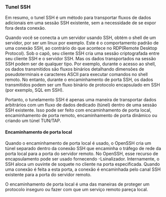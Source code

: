 <h3>Tunel SSH</h3>


Em resumo, o tunel SSH é um método para transportar fluxos de dados adicionais em uma sessão SSH existente, sem a necessidade de se expor fora
desta conexão.

Quando você se conecta a um servidor usando SSH, obtém o shell de um servidor, por ser um linux por exemplo. Este é o comportamento padrão de uma conexão
SSH, ao contrário do que acontece no RDP(Remote Desktop Protocol). Sob o capô, seu cliente SSH cria uma sessão criptografada entre seu cliente SSH e o 
servidor SSH. Mas os dados transportados na sessão SSH podem ser de qualquer tipo. Por exemplo, durante o acesso ao shell, os dados transmitidos são 
fluxos binários detalhando dimensões de pseudoterminais e caracteres ASCII para executar comandos no shell remoto. No entanto, durante o encaminhamento 
de porta SSH, os dados transmitidos podem ser um fluxo binário de protocolo encapsulado em SSH (por exemplo, SQL em SSH).

Portanto, o tunelamento SSH é apenas uma maneira de transportar dados arbitrários com um fluxo de dados dedicado (túnel) dentro de uma sessão SSH existente.
Isso pode ser feito com encaminhamento de porta local, encaminhamento de porta remoto, encaminhamento de porta dinâmico ou criando um túnel TUN/TAP.





<h4>Encaminhamento de porta local</h4>

Quando o encaminhamento de porta local é usado, o OpenSSH cria um túnel separado dentro da conexão SSH que encaminha o tráfego de rede da porta local
para a porta do servidor remoto. No OpenSSH, esse recurso de encapsulamento pode ser usado fornecendo -Lsinalizador. Internamente, o SSH aloca um ouvinte
de soquete no cliente na porta especificada. Quando uma conexão é feita a esta porta, a conexão é encaminhada pelo canal SSH existente para a porta do 
servidor remoto.

O encaminhamento de porta local é uma das maneiras de proteger um protocolo inseguro ou fazer com que um serviço remoto pareça local.
